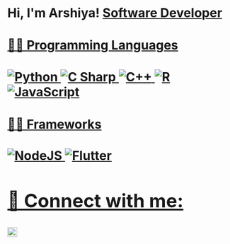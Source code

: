 <h1>Hi, I'm Arshiya! <a href="https://www.linkedin.com/in/arshiya-c/">Software Developer</a> <a href="https://www.linkedin.com/in/arshiya-c/">

<h4>👨‍💻 Programming Languages </h4>
<img src="https://img.shields.io/badge/-Python-F3F7FA?logo=python&logoColor=3776AB&style=for-the-badge&logoWidth=30" alt="Python">
<img src="https://img.shields.io/badge/-C Sharp-F3F7FA?logo=c sharp&logoColor=512BD4&style=for-the-badge&logoWidth=30" alt="C Sharp">
<img src="https://img.shields.io/badge/-C++-F3F7FA?logo=c++&logoColor=00599C&style=for-the-badge&logoWidth=30" alt="C++">
<img src="https://img.shields.io/badge/-R-F3F7FA?logo=r&logoColor=276DC3&style=for-the-badge&logoWidth=30" alt="R">
<img src="https://img.shields.io/badge/-JavaScript-F3F7FA?logo=javascript&logoColor=F7DF1E&style=for-the-badge&logoWidth=30" alt="JavaScript">


<h4>👨‍💻 Frameworks </h4>
<img src="https://img.shields.io/badge/-NodeJS-F3F7FA?logo=node.js&logoColor=339933&style=for-the-badge&logoWidth=30" alt="NodeJS">
<img src="https://img.shields.io/badge/-Flutter-F3F7FA?logo=flutter&logoColor=02569B&style=for-the-badge&logoWidth=30" alt="Flutter">

<h2> 🤳 Connect with me:</h2>

[<img align="left" alt="JoshMadakor | LinkedIn" width="22px" src="https://cdn.jsdelivr.net/npm/simple-icons@v3/icons/linkedin.svg" />][linkedin]

[linkedin]: https://www.linkedin.com/in/arshiya-c/

<!--
**arshiyachand/arshiyachand** is a ✨ _special_ ✨ repository because its `README.md` (this file) appears on your GitHub profile.

Here are some ideas to get you started:

- 🔭 I’m currently working on ...
- 🌱 I’m currently learning ...
- 👯 I’m looking to collaborate on ...
- 🤔 I’m looking for help with ...
- 💬 Ask me about ...
- 📫 How to reach me: ...
- 😄 Pronouns: ...
- ⚡ Fun fact: ...
-->

